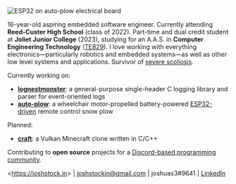 ![ESP32 on auto-plow electrical board](https://i.imgur.com/l5QRHiP.png)

16-year-old aspiring embedded software engineer. Currently attending **Reed-Custer High School** (class of 2022). Part-time and dual credit student at **Joliet Junior College** (2023), studying for an A.A.S. in **Computer Engineering Technology** ([TE829](http://catalog.jjc.edu/preview_program.php?catoid=23&poid=12208)). I love working with everything electronics—particularly robotics and embedded systems—as well as other low level systems and applications. Survivor of [severe scoliosis](https://i.imgur.com/w1gjGwV.png).

Currently working on:
* [**lognestmonster**](https://github.com/JoshuaS3/lognestmonster): a general-purpose single-header C logging library and parser for event-oriented logs
* [**auto-plow**](https://github.com/JoshuaS3/auto-plow): a wheelchair motor-propelled battery-powered [ESP32-driven](https://www.youtube.com/watch?v=lfSqagByDVk) remote control snow plow

Planned:
* [**craft**](https://github.com/JoshuaS3/craft): a Vulkan Minecraft clone written in C/C++

Contributing to **open source** projects for a [Discord-based programming community](https://github.com/strinking).

<<https://joshstock.in>> | joshstockin@gmail.com | joshuas3#9641 | [LinkedIn](https://www.linkedin.com/in/joshstockin/)
